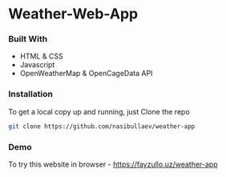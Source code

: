 # Weather-Web-App

### Built With

- HTML & CSS
- Javascript
- OpenWeatherMap & OpenCageData API

### Installation

To get a local copy up and running, just Clone the repo

```sh
git clone https://github.com/nasibullaev/weather-app
```

### Demo

To try this website in browser - https://fayzullo.uz/weather-app
